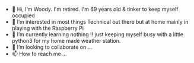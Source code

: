 - 👋 Hi, I’m Woody. I'm retired. I'm 69 years old & tinker to keep myself occupied
- 👀 I’m interested in most things Technical out there but at home mainly in playing with the Raspberry Pi
- 🌱 I’m currently learning nothing !! just keeping myself busy with a little python3 for my home made weather station.
- 💞️ I’m looking to collaborate on ...
- 📫 How to reach me ...

<!---
woody-treetops/woody-treetops is a ✨ special ✨ repository because its `README.md` (this file) appears on your GitHub profile.
You can click the Preview link to take a look at your changes.
--->
